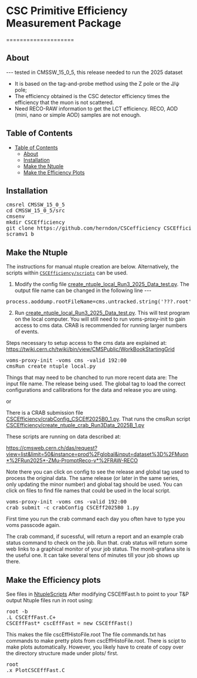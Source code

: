 # CSC Primitive Efficiency Measurement Package
====================

## About
--- tested in CMSSW_15_0_5, this release needed to run the 2025 dataset
* It is based on the tag-and-probe method using the Z pole or the J/ψ pole;
* The efficiency obtained is the CSC detector efficiency times the efficiency that the muon is not scattered.
* Need RECO-RAW information to get the LCT efficiency. RECO, AOD (mini, nano or simple AOD) samples are not enough.

## Table of Contents
- [Table of Contents](#table-of-contents)
    - [About](#about)
    - [Installation](#installation)
    - [Make the Ntuple](#make-the-ntuple)
    - [Make the Efficiency Plots](#make-the-efficiency-plots)
   
## Installation
<pre>
cmsrel CMSSW_15_0_5
cd CMSSW_15_0_5/src
cmsenv
mkdir CSCEfficiency
git clone https://github.com/herndon/CSCefficiency CSCEfficiency
scramv1 b
</pre>

## Make the Ntuple
The instructions for manual ntuple creation are below. Alternatively, the scripts within [`CSCEfficiency/scripts`](CSCEfficiency/scripts) can be used.

1. Modify the config file [create_ntuple_local_Run3_2025_Data_test.py](CSCEfficiency/create_ntuple_local_Run3_2025_Data_test.py). 
The output file name can be changed in the following line ---
<pre>
process.aoddump.rootFileName=cms.untracked.string('???.root')
</pre>

2. Run [create_ntuple_local_Run3_2025_Data_test.py](CSCEfficiency/create_ntuple_local_Run3_2025_Data_test.py). This will test program on the local computer.  You will still need to run voms-proxy-init to gain access to cms data.  CRAB is recommended for running larger numbers of events.

Steps necessary to setup access to the cms data are explained at: https://twiki.cern.ch/twiki/bin/view/CMSPublic/WorkBookStartingGrid
   
<pre>
voms-proxy-init -voms cms -valid 192:00
cmsRun create_ntuple_local.py
</pre>


Things that may need to be chanched to run more recent data are:   The input file name.  The release being used.  The global tag to load the correct configurations and callibrations for the data and release you are using.  

or

There is a CRAB submission file [CSCEfficiency/crabConfig_CSCEff2025B0_1.py](CSCEfficiency/crabConfig_CSCEff2025B0_1.py). That runs the cmsRun script [CSCEfficiency/create_ntuple_crab_Run3Data_2025B_1.py](CSCEfficiency/create_ntuple_crab_Run3Data_2025B_1.py)

These scripts are running on data described at:

https://cmsweb.cern.ch/das/request?view=list&limit=50&instance=prod%2Fglobal&input=dataset%3D%2FMuon*%2FRun2025*-ZMu-PromptReco-v*%2FRAW-RECO

Note there you can click on config to see the release and global tag used to process the original data.   The same release (or later in the same series, only updating the minor number) and global tag should be used.  You can click on files to find file names that could be used in the local script.

<pre>
voms-proxy-init -voms cms -valid 192:00
crab submit -c crabConfig_CSCEff2025B0_1.py
</pre>

First time you run the crab command each day you often have to type you voms passcode again.

The crab command, if sucessful, will return a report and an example crab status command to check on the job.  Run that.   crab status will return some web links to a graphical monitor of your job status.   The monit-grafana site is the useful one.   It can take several tens of minutes till your job shows up there.

## Make the Efficiency plots
See files in [NtupleScripts](CSCEfficiency/NtupleScripts/.)
After modifying CSCEffFast.h to point to your T&P output Ntuple files run in root using:
<pre>
root -b
.L CSCEffFast.C+
CSCEffFast* cscEffFast = new CSCEffFast()
</pre>
This makes the file cscEffHistoFile.root
The file commands.txt has commands to make pretty plots from cscEffHistoFile.root.
There is scipt to make plots automatically.  However, you likely have to create of copy over the directory structure made under plots/ first.
<pre>
root
.x PlotCSCEffFast.C
</pre>
